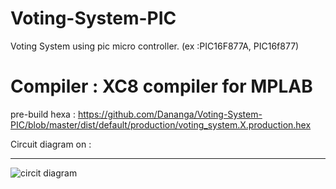 # Voting-System-PIC
Voting System using pic micro controller. (ex  :PIC16F877A, PIC16f877)

# Compiler : XC8 compiler for MPLAB
pre-build hexa : https://github.com/Dananga/Voting-System-PIC/blob/master/dist/default/production/voting_system.X.production.hex

Circuit diagram on : <hr/>
<img src="https://github.com/krypto-i9/Voting-System-for-PIC-micro-Controller/blob/master/Screenshot%20(307).png" alt="circit diagram"/>
